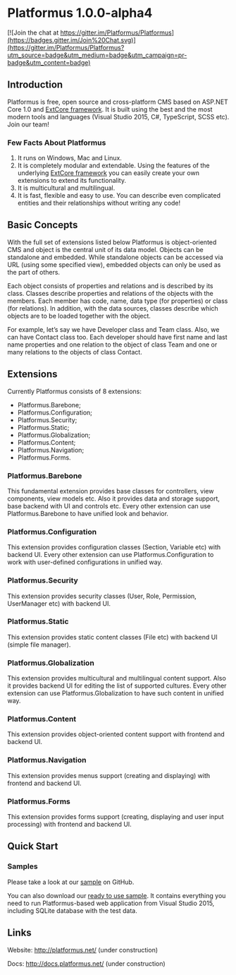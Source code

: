 ﻿# Platformus 1.0.0-alpha4

[![Join the chat at https://gitter.im/Platformus/Platformus](https://badges.gitter.im/Join%20Chat.svg)](https://gitter.im/Platformus/Platformus?utm_source=badge&utm_medium=badge&utm_campaign=pr-badge&utm_content=badge)

## Introduction

Platformus is free, open source and cross-platform CMS based on ASP.NET Core 1.0 and
[ExtCore framework](https://github.com/ExtCore/ExtCore). It is built using the best and the most
modern tools and languages (Visual Studio 2015, C#, TypeScript, SCSS etc). Join our team!

### Few Facts About Platformus

1. It runs on Windows, Mac and Linux.
2. It is completely modular and extendable. Using the features of the underlying
[ExtCore framework](https://github.com/ExtCore/ExtCore) you can easily create your own extensions
to extend its functionality.
3. It is multicultural and multilingual.
4. It is fast, flexible and easy to use. You can describe even complicated entities and their relationships
without writing any code!

## Basic Concepts

With the full set of extensions listed below Platformus is object-oriented CMS and object is the central unit
of its data model. Objects can be standalone and embedded. While standalone objects can be accessed via URL
(using some specified view), embedded objects can only be used as the part of others.

Each object consists of properties and relations and is described by its class. Classes describe properties and
relations of the objects with the members. Each member has code, name, data type (for properties) or class (for
relations). In addition, with the data sources, classes describe which objects are to be loaded together with
the object.

For example, let’s say we have Developer class and Team class. Also, we can have Contact class too. Each
developer should have first name and last name properties and one relation to the object of class Team and one
or many relations to the objects of class Contact.

## Extensions

Currently Platformus consists of 8 extensions:

*	Platformus.Barebone;
*	Platformus.Configuration;
*	Platformus.Security;
*	Platformus.Static;
*	Platformus.Globalization;
*	Platformus.Content;
*	Platformus.Navigation;
*	Platformus.Forms.

### Platformus.Barebone

This fundamental extension provides base classes for controllers, view components, view models etc. Also it
provides data and storage support, base backend with UI and controls etc. Every other extension can use
Platformus.Barebone to have unified look and behavior.

### Platformus.Configuration

This extension provides configuration classes (Section, Variable etc) with backend UI. Every other extension
can use Platformus.Configuration to work with user-defined configurations in unified way.

### Platformus.Security

This extension provides security classes (User, Role, Permission, UserManager etc) with backend UI.

### Platformus.Static

This extension provides static content classes (File etc) with backend UI (simple file manager).

### Platformus.Globalization

This extension provides multicultural and multilingual content support. Also it provides backend UI for
editing the list of supported cultures. Every other extension can use Platformus.Globalization to have
such content in unified way.

### Platformus.Content

This extension provides object-oriented content support with frontend and backend UI.

### Platformus.Navigation

This extension provides menus support (creating and displaying) with frontend and backend UI.

### Platformus.Forms

This extension provides forms support (creating, displaying and user input processing) with frontend and
backend UI.

## Quick Start

### Samples

Please take a look at our [sample](https://github.com/Platformus/Platformus-Sample) on GitHub.

You can also download our [ready to use sample](http://platformus.net/files/Platformus-Sample-1.0.0-alpha4.zip).
It contains everything you need to run Platformus-based web application from Visual Studio 2015, including SQLite
database with the test data.

## Links

Website: http://platformus.net/ (under construction)

Docs: http://docs.platformus.net/ (under construction)